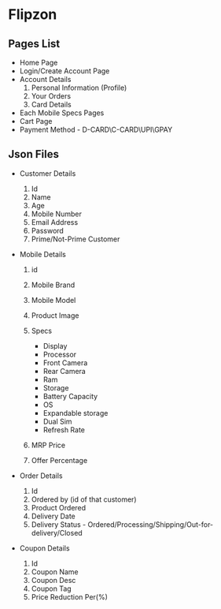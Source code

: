 # Flipzon

## Pages List

- Home Page
- Login/Create Account Page
- Account Details
  1. Personal Information (Profile)
  2. Your Orders
  3. Card Details
- Each Mobile Specs Pages
- Cart Page
- Payment Method - D-CARD\C-CARD\UPI\GPAY

## Json Files

- Customer Details

  1. Id 
  2. Name
  3. Age
  4. Mobile Number
  5. Email Address
  6. Password
  7. Prime/Not-Prime Customer

- Mobile Details

  1. id
  2. Mobile Brand
  3. Mobile Model
  4. Product Image
  5. Specs
     - Display
     - Processor
     - Front Camera
     - Rear Camera
     - Ram
     - Storage
     - Battery Capacity
     - OS
     - Expandable storage
     - Dual Sim
     - Refresh Rate

  5. MRP Price
  6. Offer Percentage

- Order Details

  1. Id 
  2. Ordered by (id of that customer)
  3. Product Ordered
  4. Delivery Date
  5. Delivery Status - Ordered/Processing/Shipping/Out-for-delivery/Closed

- Coupon Details

  1. Id
  2. Coupon Name
  3. Coupon Desc
  4. Coupon Tag
  5. Price Reduction Per(%)

  
